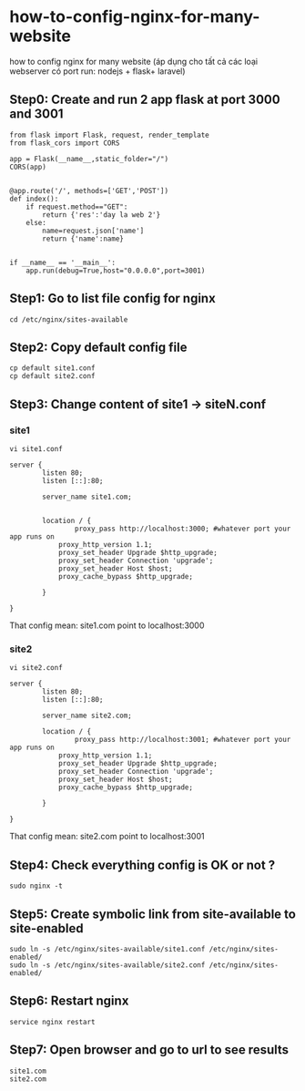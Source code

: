 # how-to-config-nginx-for-many-website
how to config nginx for many website (áp dụng cho tất cả các loại webserver có port run: nodejs + flask+ laravel)


## Step0: Create and run 2 app flask at port 3000 and 3001
```
from flask import Flask, request, render_template
from flask_cors import CORS

app = Flask(__name__,static_folder="/")
CORS(app)


@app.route('/', methods=['GET','POST'])
def index():
    if request.method=="GET":
        return {'res':'day la web 2'}
    else:
        name=request.json['name']
        return {'name':name}


if __name__ == '__main__':
    app.run(debug=True,host="0.0.0.0",port=3001)

```

## Step1: Go to list file config for nginx
```
cd /etc/nginx/sites-available
```

## Step2: Copy default config file
```
cp default site1.conf
cp default site2.conf
```
## Step3: Change content of site1 -> siteN.conf

### site1
```
vi site1.conf
```

```
server {
        listen 80;
        listen [::]:80;

        server_name site1.com;


        location / {
                proxy_pass http://localhost:3000; #whatever port your app runs on
            proxy_http_version 1.1;
            proxy_set_header Upgrade $http_upgrade;
            proxy_set_header Connection 'upgrade';
            proxy_set_header Host $host;
            proxy_cache_bypass $http_upgrade;

        }

}
```
That config mean: site1.com point to localhost:3000


### site2
```
vi site2.conf
```

```
server {
        listen 80;
        listen [::]:80;

        server_name site2.com;

        location / {
                proxy_pass http://localhost:3001; #whatever port your app runs on
            proxy_http_version 1.1;
            proxy_set_header Upgrade $http_upgrade;
            proxy_set_header Connection 'upgrade';
            proxy_set_header Host $host;
            proxy_cache_bypass $http_upgrade;

        }

}
```
That config mean: site2.com point to localhost:3001

## Step4: Check everything config is OK or not ?
```
sudo nginx -t
```


## Step5: Create symbolic link from site-available to site-enabled
```
sudo ln -s /etc/nginx/sites-available/site1.conf /etc/nginx/sites-enabled/
sudo ln -s /etc/nginx/sites-available/site2.conf /etc/nginx/sites-enabled/
```

## Step6: Restart nginx
```
service nginx restart
```

## Step7: Open browser and go to url to see results
```
site1.com
site2.com
```

